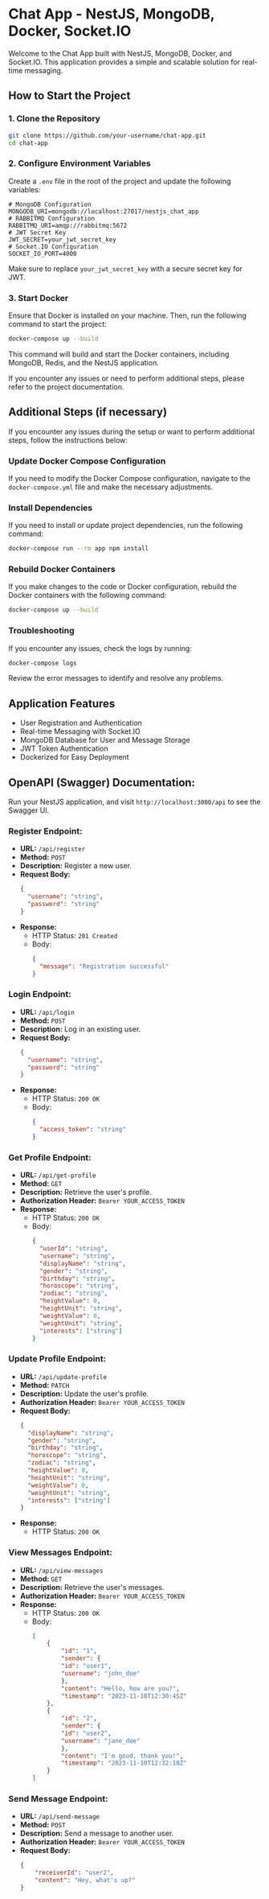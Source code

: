# Chat App - NestJS, MongoDB, Docker, Socket.IO

Welcome to the Chat App built with NestJS, MongoDB, Docker, and Socket.IO. This application provides a simple and scalable solution for real-time messaging.

## How to Start the Project

### 1. Clone the Repository

```bash
git clone https://github.com/your-username/chat-app.git
cd chat-app
```

### 2. Configure Environment Variables

Create a `.env` file in the root of the project and update the following variables:

```env
# MongoDB Configuration
MONGODB_URI=mongodb://localhost:27017/nestjs_chat_app
# RABBITMQ Configuration
RABBITMQ_URI=amqp://rabbitmq:5672
# JWT Secret Key
JWT_SECRET=your_jwt_secret_key
# Socket.IO Configuration
SOCKET_IO_PORT=4000
```

Make sure to replace `your_jwt_secret_key` with a secure secret key for JWT.

### 3. Start Docker

Ensure that Docker is installed on your machine. Then, run the following command to start the project:

```bash
docker-compose up --build
```

This command will build and start the Docker containers, including MongoDB, Redis, and the NestJS application.

If you encounter any issues or need to perform additional steps, please refer to the project documentation.

## Additional Steps (if necessary)

If you encounter any issues during the setup or want to perform additional steps, follow the instructions below:

### Update Docker Compose Configuration

If you need to modify the Docker Compose configuration, navigate to the `docker-compose.yml` file and make the necessary adjustments.

### Install Dependencies

If you need to install or update project dependencies, run the following command:

```bash
docker-compose run --rm app npm install
```

### Rebuild Docker Containers

If you make changes to the code or Docker configuration, rebuild the Docker containers with the following command:

```bash
docker-compose up --build
```

### Troubleshooting

If you encounter any issues, check the logs by running:

```bash
docker-compose logs
```

Review the error messages to identify and resolve any problems.

## Application Features

- User Registration and Authentication
- Real-time Messaging with Socket.IO
- MongoDB Database for User and Message Storage
- JWT Token Authentication
- Dockerized for Easy Deployment

## OpenAPI (Swagger) Documentation:

Run your NestJS application, and visit `http://localhost:3000/api` to see the Swagger UI.

### Register Endpoint:

- **URL:** `/api/register`
- **Method:** `POST`
- **Description:** Register a new user.
- **Request Body:**
  ```json
  {
    "username": "string",
    "password": "string"
  }
  ```
- **Response:**
  - HTTP Status: `201 Created`
  - Body:
    ```json
    {
      "message": "Registration successful"
    }
    ```

### Login Endpoint:

- **URL:** `/api/login`
- **Method:** `POST`
- **Description:** Log in an existing user.
- **Request Body:**
  ```json
  {
    "username": "string",
    "password": "string"
  }
  ```
- **Response:**
  - HTTP Status: `200 OK`
  - Body:
    ```json
    {
      "access_token": "string"
    }
    ```

### Get Profile Endpoint:

- **URL:** `/api/get-profile`
- **Method:** `GET`
- **Description:** Retrieve the user's profile.
- **Authorization Header:** `Bearer YOUR_ACCESS_TOKEN`
- **Response:**
  - HTTP Status: `200 OK`
  - Body:
    ```json
    {
      "userId": "string",
      "username": "string",
      "displayName": "string",
      "gender": "string",
      "birthday": "string",
      "horoscope": "string",
      "zodiac": "string",
      "heightValue": 0,
      "heightUnit": "string",
      "weightValue": 0,
      "weightUnit": "string",
      "interests": ["string"]
    }
    ```

### Update Profile Endpoint:

- **URL:** `/api/update-profile`
- **Method:** `PATCH`
- **Description:** Update the user's profile.
- **Authorization Header:** `Bearer YOUR_ACCESS_TOKEN`
- **Request Body:**
  ```json
  {
    "displayName": "string",
    "gender": "string",
    "birthday": "string",
    "horoscope": "string",
    "zodiac": "string",
    "heightValue": 0,
    "heightUnit": "string",
    "weightValue": 0,
    "weightUnit": "string",
    "interests": ["string"]
  }
  ```
- **Response:**
  - HTTP Status: `200 OK`

### View Messages Endpoint:

- **URL:** `/api/view-messages`
- **Method:** `GET`
- **Description:** Retrieve the user's messages.
- **Authorization Header:** `Bearer YOUR_ACCESS_TOKEN`
- **Response:**
  - HTTP Status: `200 OK`
  - Body:
    ```json
    [
        {
            "id": "1",
            "sender": {
            "id": "user1",
            "username": "john_doe"
            },
            "content": "Hello, how are you?",
            "timestamp": "2023-11-10T12:30:45Z"
        },
        {
            "id": "2",
            "sender": {
            "id": "user2",
            "username": "jane_doe"
            },
            "content": "I'm good, thank you!",
            "timestamp": "2023-11-10T12:32:18Z"
        }
    ]


### Send Message Endpoint:

- **URL:** `/api/send-message`
- **Method:** `POST`
- **Description:** Send a message to another user.
- **Authorization Header:** `Bearer YOUR_ACCESS_TOKEN`
- **Request Body:**
  ```json
  {
      "receiverId": "user2",
      "content": "Hey, what's up?"
  }
